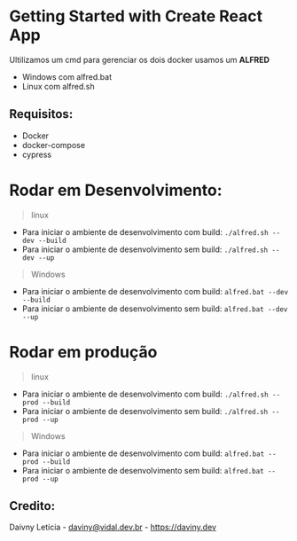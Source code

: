 # Getting Started with Create React App

Ultilizamos um cmd para gerenciar os dois docker usamos um **ALFRED**

- Windows com alfred.bat
- Linux com alfred.sh


## Requisitos:

- Docker
- docker-compose
- cypress


# Rodar em Desenvolvimento:

> linux
- Para iniciar o ambiente de desenvolvimento com build: `./alfred.sh --dev --build`
- Para iniciar o ambiente de desenvolvimento sem build: `./alfred.sh --dev --up`

> Windows
- Para iniciar o ambiente de desenvolvimento com build: `alfred.bat --dev --build`
- Para iniciar o ambiente de desenvolvimento sem build: `alfred.bat --dev --up`
# Rodar em produção

> linux
- Para iniciar o ambiente de desenvolvimento com build: `./alfred.sh --prod --build`
- Para iniciar o ambiente de desenvolvimento sem build: `./alfred.sh --prod --up`

> Windows
- Para iniciar o ambiente de desenvolvimento com build: `alfred.bat --prod --build`
- Para iniciar o ambiente de desenvolvimento sem build: `alfred.bat --prod --up`


## Credito:

 Daivny Letícia 
    - daviny@vidal.dev.br
    - https://daviny.dev